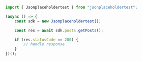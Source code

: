 <!-- Start SDK Example Usage -->


```typescript
import { Jsonplaceholdertest } from "jsonplaceholdertest";

(async () => {
    const sdk = new Jsonplaceholdertest();

    const res = await sdk.posts.getPosts();

    if (res.statusCode == 200) {
        // handle response
    }
})();

```
<!-- End SDK Example Usage -->